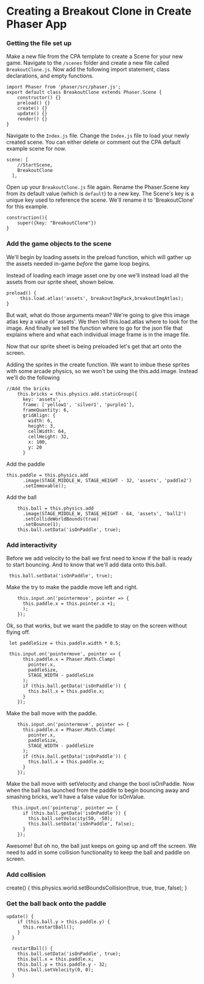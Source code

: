 # Creating a Breakout Clone in Create Phaser App

### Getting the file set up

Make a new file from the CPA template to create a Scene for your new game. Navigate to the `/scenes` folder and create a new file called `BreakoutClone.js`. Now add the following import statement, class declarations, and empty functions.
```
import Phaser from 'phaser/src/phaser.js';
export default class BreakoutClone extends Phaser.Scene {
    constructor() {}
    preload() {}
    create() {}
    update() {}
    render() {}
}
```

Navigate to the  `Index.js` file. Change the `Index.js` file to load your newly created scene. You can either delete or comment out the CPA default example scene for now.
```
scene: [
    //StartScene,
    BreakoutClone
  ],
```

Open up your `BreakoutClone.js` file again. Rename the Phaser.Scene key from its default value (which is `default`) to a new key. The Scene's key is a unique key used to reference the scene. We'll rename it to 'BreakoutClone' for this example. 

```
construction(){
    super({key: "BreakoutClone"})
}
```

### Add the game objects to the scene

We'll begin by loading assets in the preload function, which will gather up the assets needed in-game _before_ the game loop begins. 

Instead of loading each image asset one by one we'll instead load all the assets from our sprite sheet, shown below.
```
preload() {
     this.load.atlas('assets', breakoutImgPack,breakoutImgAtlas);
}
```
But wait, what do those arguments mean? We're going to give this image atlas key a value of 'assets'. We then tell this.load.atlas where to look for the image. And finally we tell the function where to go for the json file that explains where and what each individual image frame is in the image file.


Now that our sprite sheet is being preloaded let's get that art onto the screen.

Adding the sprites in the create function.
We want to imbue these sprites with some arcade physics, so we won't be using the this.add.image. Instead we'll do the following
```
//Add the bricks
    this.bricks = this.physics.add.staticGroup({
      key: 'assets',
      frame: ['yellow1', 'silver1', 'purple1'],
      frameQuantity: 6,
      gridAlign: {
        width: 6,
        height: 3,
        cellWidth: 64,
        cellHeight: 32,
        x: 100,
        y: 20
      }
```

Add the paddle

```
this.paddle = this.physics.add
      .image(STAGE_MIDDLE_W, STAGE_HEIGHT - 32, 'assets', 'paddle2')
      .setImmovable();
```


Add the ball
```
    this.ball = this.physics.add
      .image(STAGE_MIDDLE_W, STAGE_HEIGHT - 64, 'assets', 'ball2')
      .setCollideWorldBounds(true)
      .setBounce(1);
    this.ball.setData('isOnPaddle', true);
```


### Add interactivity
Before we add velocity to the ball we first need to know if the ball is ready to start bouncing. And to know that we'll add data onto this.ball. 

```
 this.ball.setData('isOnPaddle', true);
```

Make the try to make the paddle move left and right. 

```
    this.input.on('pointermove', pointer => {
      this.paddle.x = this.pointer.x +1;
      );
    });
```

Ok, so that works, but we want the paddle to stay on the screen without flying off. 

```
 let paddleSize = this.paddle.width * 0.5;

 this.input.on('pointermove', pointer => {
      this.paddle.x = Phaser.Math.Clamp(
        pointer.x,
        paddleSize,
        STAGE_WIDTH - paddleSize
      );
      if (this.ball.getData('isOnPaddle')) {
        this.ball.x = this.paddle.x;
      }
    });
```

Make the ball move with the paddle.

```
    this.input.on('pointermove', pointer => {
      this.paddle.x = Phaser.Math.Clamp(
        pointer.x,
        paddleSize,
        STAGE_WIDTH - paddleSize
      );
      if (this.ball.getData('isOnPaddle')) {
        this.ball.x = this.paddle.x;
      }
    });
```

Make the ball move with setVelocity and change the bool isOnPaddle. Now when the ball has launched from the paddle to begin bouncing away and smashing bricks, we'll have a false value for isOnValue.
```
  this.input.on('pointerup', pointer => {
      if (this.ball.getData('isOnPaddle')) {
        this.ball.setVelocity(50, -50);
        this.ball.setData('isOnPaddle', false);
      }
    });
```
Awesome! But oh no, the ball just keeps on going up and off the screen. We need to add in some collision functionality to keep the ball and paddle on screen.

### Add collision

create() {
    this.physics.world.setBoundsCollision(true, true, true, false);
}

### Get the ball back onto the paddle

``` 
update() {
    if (this.ball.y > this.paddle.y) {
      this.restartBall();
    }
  }
```

```
  restartBall() {
    this.ball.setData('isOnPaddle', true);
    this.ball.x = this.paddle.x;
    this.ball.y = this.paddle.y - 32;
    this.ball.setVelocity(0, 0);
  }
```